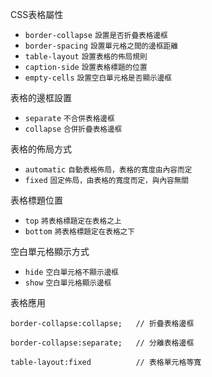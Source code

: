 CSS表格屬性
- `border-collapse` <small>設置是否折疊表格邊框</small>
- `border-spacing` <small>設置單元格之間的邊框距離</small>
- `table-layout` <small>設置表格的佈局規則</small>
- `caption-side` <small>設置表格標題的位置</small>
- `empty-cells` <small>設置空白單元格是否顯示邊框</small>

表格的邊框設置
- `separate` <small>不合併表格邊框</small>
- `collapse` <small>合併折疊表格邊框</small>

表格的佈局方式
- `automatic` <small>自動表格佈局，表格的寬度由內容而定</small>
- `fixed` <small>固定佈局，由表格的寬度而定，與內容無關</small>

表格標題位置
- `top` <small>將表格標題定在表格之上</small>
- `bottom` <small>將表格標題定在表格之下</small>

空白單元格顯示方式
- `hide` <small>空白單元格不顯示邊框</small>
- `show` <small>空白單元格顯示邊框</small>

表格應用
```
border-collapse:collapse;	// 折疊表格邊框
```

```
border-collapse:separate;	// 分離表格邊框
```

```
table-layout:fixed			// 表格單元格等寬
```